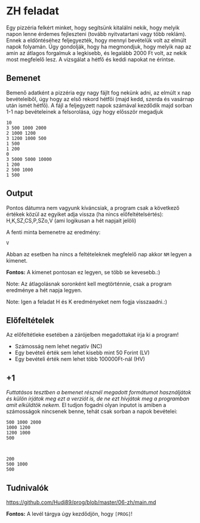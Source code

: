 # ZH feladat
Egy pizzéria felkért minket, hogy segítsünk kitalálni nekik, hogy melyik napon lenne érdemes fejleszteni (tovább nyitvatartani vagy több reklám). Ennek a eldöntéséhez feljegyezték, hogy mennyi bevételük volt az elmúlt napok folyamán. Úgy gondolják, hogy ha megmondjuk, hogy melyik nap az amin az átlagos forgalmuk a legkisebb, és legalább 2000 Ft volt, az nekik most megfelelő lesz. A vizsgálat a hétfő és keddi napokat ne érintse.

## Bemenet

Bemenő adatként a pizzéria egy nagy fájlt fog nekünk adni, az elmúlt x nap bevételeiből, úgy hogy az első rekord hétfői (majd kedd, szerda és vasárnap után ismét hétfő).
A fájl a feljegyzett napok számával kezdődik majd sorban 1-1 nap bevételeinek a felsorolása, úgy hogy elősször megadjuk
```
10
3 500 1000 2000
2 1000 1200
3 1200 1000 500
1 500
1 200
0
3 5000 5000 10000
1 200
2 500 1000 
1 500
```
## Output

Pontos dátumra nem vagyunk kíváncsiak, a program csak a következő értékek közül az egyiket adja vissza (ha nincs előfeltételsértés):
H,K,SZ,CS,P,SZo,V (ami logikusan a hét napjait jelöli)

A fenti minta bemenetre az eredmény:
```
V
```

Abban az esetben ha nincs a feltételeknek megfelelő nap akkor ```NM``` legyen a kimenet.

**Fontos:** A kimenet pontosan ez legyen, se több se kevesebb.:)

Note: Az átlagolásnak soronként kell megtörténnie, csak a program eredménye a hét napja legyen.

Note: Igen a feladat H és K eredményeket nem fogja visszaadni.:)

## Előfeltételek

Az előfeltétleke esetében a zárójelben megadottakat írja ki a program!

* Számosság nem lehet negatív (NC)
* Egy bevételi érték sem lehet kisebb mint 50 Forint (LV)
* Egy bevételi érték nem lehet több 100000Ft-nál (HV)

## +1 

*Futtatásos tesztben a bemenet résznél megadott formátumot használjátok és külön írjátok meg ezt a verziót is, de ne ezt hívjátok meg a programban amit elküldtök nekem.*
El tudjon fogadni olyan inputot is amiben a számosságok nincsenek benne, tehát csak sorban a napok bevételei:
```
500 1000 2000
1000 1200
1200 1000
500



200
500 1000 
500
```
## Tudnivalók

https://github.com/Hudi89/prog/blob/master/06-zh/main.md

**Fontos:** A levél tárgya úgy kezdődjön, hogy ```[PROG]```!
